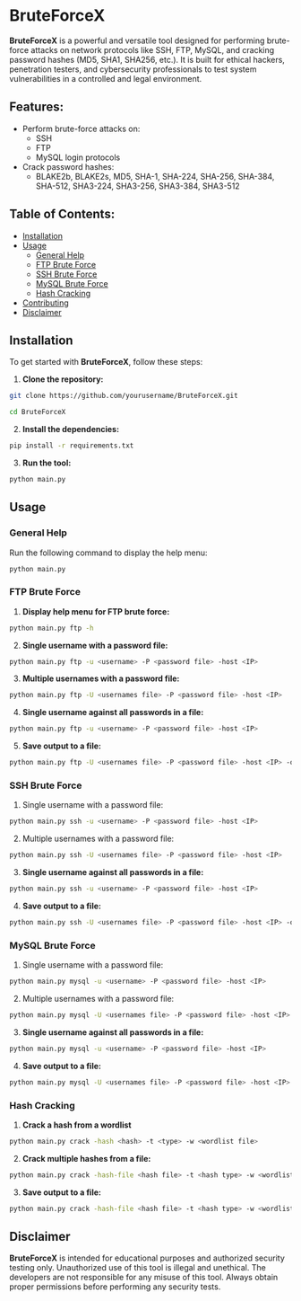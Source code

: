 # BruteForceX

**BruteForceX** is a powerful and versatile tool designed for performing brute-force attacks on network protocols like SSH, FTP, MySQL, and cracking password hashes (MD5, SHA1, SHA256, etc.). It is built for ethical hackers, penetration testers, and cybersecurity professionals to test system vulnerabilities in a controlled and legal environment.


## Features:

- Perform brute-force attacks on:
  - SSH
  - FTP
  - MySQL login protocols
- Crack password hashes:
  - BLAKE2b, BLAKE2s, MD5, SHA-1, SHA-224, SHA-256, SHA-384, SHA-512, SHA3-224, SHA3-256, SHA3-384, SHA3-512


## Table of Contents:

- [Installation](#Installation)
- [Usage](#usage)
  - [General Help](#general-help)
  - [FTP Brute Force](#ftp-brute-force)
  - [SSH Brute Force](#ssh-brute-force)
  - [MySQL Brute Force](#mysql-brute-force)
  - [Hash Cracking](#hash-cracking)
- [Contributing](#contributing)
- [Disclaimer](#disclaimer)


## Installation

To get started with **BruteForceX**, follow these steps:

1. **Clone the repository:**

  ```bash
  git clone https://github.com/yourusername/BruteForceX.git
  ```
  ```bash
  cd BruteForceX
  ```

2. **Install the dependencies:**

```bash
pip install -r requirements.txt
```

3. **Run the tool:**

```bash
python main.py
```

## Usage

### General Help

Run the following command to display the help menu:

```bash
python main.py
```


### FTP Brute Force

1. **Display help menu for FTP brute force:**

```bash
python main.py ftp -h
```

2. **Single username with a password file:**

```bash
python main.py ftp -u <username> -P <password file> -host <IP>
```

3. **Multiple usernames with a password file:**

```bash
python main.py ftp -U <usernames file> -P <password file> -host <IP>
```

4. **Single username against all passwords in a file:**

```bash
python main.py ftp -u <username> -P <password file> -host <IP>
```

5. **Save output to a file:**

```bash
python main.py ftp -U <usernames file> -P <password file> -host <IP> -o <output file>
```


### SSH Brute Force

1. Single username with a password file:

```bash
python main.py ssh -u <username> -P <password file> -host <IP>
```

2. Multiple usernames with a password file:

```bash
python main.py ssh -U <usernames file> -P <password file> -host <IP>
```
3. **Single username against all passwords in a file:**

```bash
python main.py ssh -u <username> -P <password file> -host <IP>
```

4. **Save output to a file:**

```bash
python main.py ssh -U <usernames file> -P <password file> -host <IP> -o <output file>
```

### MySQL Brute Force

1. Single username with a password file:

```bash
python main.py mysql -u <username> -P <password file> -host <IP>
```

2. Multiple usernames with a password file:

```bash
python main.py mysql -U <usernames file> -P <password file> -host <IP>
```
3. **Single username against all passwords in a file:**

```bash
python main.py mysql -u <username> -P <password file> -host <IP>
```

4. **Save output to a file:**

```bash
python main.py mysql -U <usernames file> -P <password file> -host <IP> -o <output file>
```

### Hash Cracking

1. **Crack a hash from a wordlist**

```bash
python main.py crack -hash <hash> -t <type> -w <wordlist file>
```

2. **Crack multiple hashes from a file:**

```bash
python main.py crack -hash-file <hash file> -t <hash type> -w <wordlist file>
```

3. **Save output to a file:**

```bash
python main.py crack -hash-file <hash file> -t <hash type> -w <wordlist file> -o <output file>
```

## Disclaimer

**BruteForceX**  is  intended  for  educational  purposes  and  authorized  security  testing  only. Unauthorized use of this tool is illegal and unethical. The developers are not responsible for any misuse of this tool. Always obtain proper permissions before performing any security tests.



